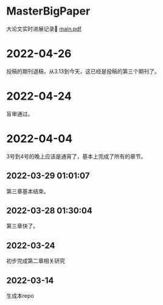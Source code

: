 # MasterBigPaper
大论文实时进展记录🧭 [main.pdf](https://github.com/ExcaliburEX/MasterBigPaper/blob/main/main.pdf)


# 2022-04-26
投稿的期刊退稿，从3.13到今天，这已经是投稿的第三个期刊了。
# 2022-04-24
盲审通过。
# 2022-04-04 
3号到4号的晚上应该是通宵了，基本上完成了所有的章节。
## 2022-03-29 01:01:07
第三章基本结束。
## 2022-03-28 01:30:04
第三章快了。
## 2022-03-24
初步完成第二章相关研究
## 2022-03-14
生成本repo

